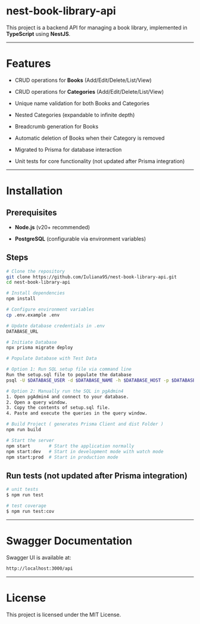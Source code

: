 # nest-book-library-api

This project is a backend API for managing a book library, implemented in **TypeScript** using **NestJS**.

--------
# Features

* CRUD operations for **Books** (Add/Edit/Delete/List/View)

* CRUD operations for **Categories** (Add/Edit/Delete/List/View)

* Unique name validation for both Books and Categories

* Nested Categories (expandable to infinite depth)

* Breadcrumb generation for Books

* Automatic deletion of Books when their Category is removed

* Migrated to Prisma for database interaction

* Unit tests for core functionality (not updated after Prisma integration)

------------

# Installation

## Prerequisites

*   **Node.js** (v20+ recommended)

*   **PostgreSQL** (configurable via environment variables)


## Steps

```bash
# Clone the repository
git clone https://github.com/Iuliana95/nest-book-library-api.git
cd nest-book-library-api

# Install dependencies
npm install

# Configure environment variables
cp .env.example .env

# Update database credentials in .env
DATABASE_URL

# Initiate Database
npx prisma migrate deploy

# Populate Database with Test Data

# Option 1: Run SQL setup file via command line
Run the setup.sql file to populate the database
psql -U $DATABASE_USER -d $DATABASE_NAME -h $DATABASE_HOST -p $DATABASE_PORT -a -f setup.sql

# Option 2: Manually run the SQL in pgAdmin4
1. Open pgAdmin4 and connect to your database.
2. Open a query window.
3. Copy the contents of setup.sql file.
4. Paste and execute the queries in the query window.

# Build Project ( generates Prisma Client and dist Folder )
npm run build

# Start the server
npm start       # Start the application normally  
npm start:dev   # Start in development mode with watch mode  
npm start:prod  # Start in production mode  
```

## Run tests  (not updated after Prisma integration)

```bash
# unit tests
$ npm run test

# test coverage
$ npm run test:cov
```

---------------------
# Swagger Documentation

Swagger UI is available at:

```bash
http://localhost:3000/api
```

-------
# License

This project is licensed under the MIT License.